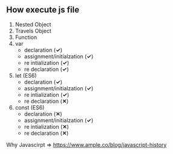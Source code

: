 ## How execute js file

1. Nested Object
2. Travels Object
3. Function
4. var
   - declaration (**✓**)
   - assignment/initialzation (**✓**)
   - re intialization (**✓**)
   - re declaration (**✓**)
5. let (ES6)
   - declaration (**✓**)
   - assignment/initialzation (**✓**)
   - re intialization (**✓**)
   - re declaration (**✕**)
6. const (ES6)
   - declaration (**✕**)
   - assignment/initialzation (**✓**)
   - re intialization (**✕**)
   - re declaration (**✕**)

Why Javascirpt => https://www.ample.co/blog/javascript-history


